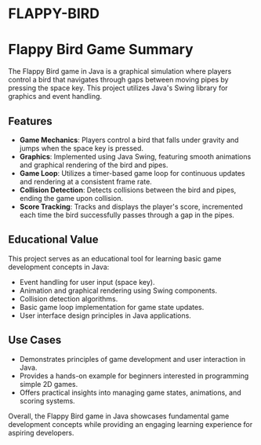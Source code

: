 # FLAPPY-BIRD
# Flappy Bird Game Summary

The Flappy Bird game in Java is a graphical simulation where players control a bird that navigates through gaps between moving pipes by pressing the space key. This project utilizes Java's Swing library for graphics and event handling.

## Features
- **Game Mechanics**: Players control a bird that falls under gravity and jumps when the space key is pressed.
- **Graphics**: Implemented using Java Swing, featuring smooth animations and graphical rendering of the bird and pipes.
- **Game Loop**: Utilizes a timer-based game loop for continuous updates and rendering at a consistent frame rate.
- **Collision Detection**: Detects collisions between the bird and pipes, ending the game upon collision.
- **Score Tracking**: Tracks and displays the player's score, incremented each time the bird successfully passes through a gap in the pipes.

## Educational Value
This project serves as an educational tool for learning basic game development concepts in Java:
- Event handling for user input (space key).
- Animation and graphical rendering using Swing components.
- Collision detection algorithms.
- Basic game loop implementation for game state updates.
- User interface design principles in Java applications.

## Use Cases
- Demonstrates principles of game development and user interaction in Java.
- Provides a hands-on example for beginners interested in programming simple 2D games.
- Offers practical insights into managing game states, animations, and scoring systems.

Overall, the Flappy Bird game in Java showcases fundamental game development concepts while providing an engaging learning experience for aspiring developers.
